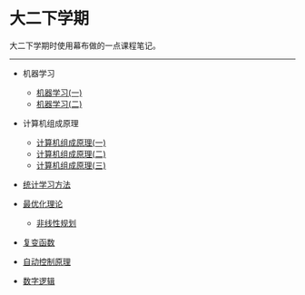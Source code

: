 # 大二下学期
大二下学期时使用幕布做的一点课程笔记。
***
- 机器学习
  - [机器学习(一)](/学海无涯/学习/大二下/机器学习-1.md)
  - [机器学习(二)](/学海无涯/学习/大二下/机器学习-2.md)
  
- 计算机组成原理
  - [计算机组成原理(一)]()
  - [计算机组成原理(二)]()
  - [计算机组成原理(三)]()
  
- [统计学习方法]()

- [最优化理论](/学海无涯/学习/大二下/最优化理论.md)
  - [非线性规划]()

- [复变函数]()

- [自动控制原理]()

- [数字逻辑]()
